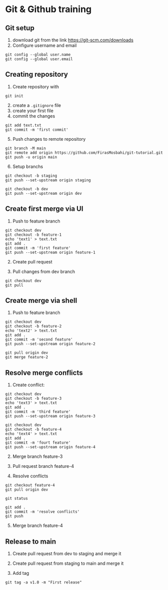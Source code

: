 # Git & Github training

## Git setup

1. download git from the link <a href="https://git-scm.com/downloads">https://git-scm.com/downloads</a>
2. Configure username and email
```shell
git config --global user.name
git config --global user.email
```

## Creating repository

1. Create repository with 
```shell
git init  
```
2. create a `.gitignore` file
3. create your first file
4. commit the changes
```shell
git add text.txt
git commit -m 'first commit'
```
5. Push changes to remote repository
```shell
git branch -M main
git remote add origin https://github.com/FirasMosbahi/git-tutorial.git
git push -u origin main
```

6. Setup branchs

```shell
git checkout -b staging
git push --set-upstream origin staging

git checkout -b dev
git push --set-upstream origin dev
```

## Create first merge via UI

1. Push to feature branch
```shell
git checkout dev
git checkout -b feature-1
echo 'text1' > text.txt
git add .
git commit -m 'first feature'
git push --set-upstream origin feature-1
```

2. Create pull request

3. Pull changes from dev branch
```shell
git checkout dev
git pull
```

## Create merge via shell

1. Push to feature branch
```shell
git checkout dev
git checkout -b feature-2
echo 'text2' > text.txt
git add .
git commit -m 'second feature'
git push --set-upstream origin feature-2
```

```shell
git pull origin dev
git merge feature-2
```

## Resolve merge conflicts

1. Create conflict:

```shell
git checkout dev
git checkout -b feature-3
echo 'text3' > text.txt
git add .
git commit -m 'third feature'
git push --set-upstream origin feature-3

git checkout dev
git checkout -b feature-4
echo 'text4' > text.txt
git add .
git commit -m 'fourt feature'
git push --set-upstream origin feature-4
```

2. Merge branch feature-3

3. Pull request branch feature-4

4. Resolve conflicts

```shell
git checkout feature-4
git pull origin dev

git status

git add .
git commit -m 'resolve conflicts'
git push
```

5. Merge branch feature-4

## Release to main

1. Create pull request from dev to staging and merge it

2. Create pull request from staging to main and merge it

3. Add tag

```shell
git tag -a v1.0 -m "First release"
```